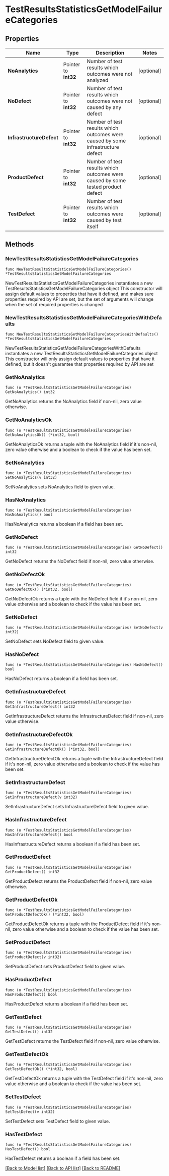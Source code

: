 # TestResultsStatisticsGetModelFailureCategories

## Properties

Name | Type | Description | Notes
------------ | ------------- | ------------- | -------------
**NoAnalytics** | Pointer to **int32** | Number of test results which outcomes were not analyzed | [optional] 
**NoDefect** | Pointer to **int32** | Number of test results which outcomes were not caused by any defect | [optional] 
**InfrastructureDefect** | Pointer to **int32** | Number of test results which outcomes were caused by some infrastructure defect | [optional] 
**ProductDefect** | Pointer to **int32** | Number of test results which outcomes were caused by some tested product defect | [optional] 
**TestDefect** | Pointer to **int32** | Number of test results which outcomes were caused by test itself | [optional] 

## Methods

### NewTestResultsStatisticsGetModelFailureCategories

`func NewTestResultsStatisticsGetModelFailureCategories() *TestResultsStatisticsGetModelFailureCategories`

NewTestResultsStatisticsGetModelFailureCategories instantiates a new TestResultsStatisticsGetModelFailureCategories object
This constructor will assign default values to properties that have it defined,
and makes sure properties required by API are set, but the set of arguments
will change when the set of required properties is changed

### NewTestResultsStatisticsGetModelFailureCategoriesWithDefaults

`func NewTestResultsStatisticsGetModelFailureCategoriesWithDefaults() *TestResultsStatisticsGetModelFailureCategories`

NewTestResultsStatisticsGetModelFailureCategoriesWithDefaults instantiates a new TestResultsStatisticsGetModelFailureCategories object
This constructor will only assign default values to properties that have it defined,
but it doesn't guarantee that properties required by API are set

### GetNoAnalytics

`func (o *TestResultsStatisticsGetModelFailureCategories) GetNoAnalytics() int32`

GetNoAnalytics returns the NoAnalytics field if non-nil, zero value otherwise.

### GetNoAnalyticsOk

`func (o *TestResultsStatisticsGetModelFailureCategories) GetNoAnalyticsOk() (*int32, bool)`

GetNoAnalyticsOk returns a tuple with the NoAnalytics field if it's non-nil, zero value otherwise
and a boolean to check if the value has been set.

### SetNoAnalytics

`func (o *TestResultsStatisticsGetModelFailureCategories) SetNoAnalytics(v int32)`

SetNoAnalytics sets NoAnalytics field to given value.

### HasNoAnalytics

`func (o *TestResultsStatisticsGetModelFailureCategories) HasNoAnalytics() bool`

HasNoAnalytics returns a boolean if a field has been set.

### GetNoDefect

`func (o *TestResultsStatisticsGetModelFailureCategories) GetNoDefect() int32`

GetNoDefect returns the NoDefect field if non-nil, zero value otherwise.

### GetNoDefectOk

`func (o *TestResultsStatisticsGetModelFailureCategories) GetNoDefectOk() (*int32, bool)`

GetNoDefectOk returns a tuple with the NoDefect field if it's non-nil, zero value otherwise
and a boolean to check if the value has been set.

### SetNoDefect

`func (o *TestResultsStatisticsGetModelFailureCategories) SetNoDefect(v int32)`

SetNoDefect sets NoDefect field to given value.

### HasNoDefect

`func (o *TestResultsStatisticsGetModelFailureCategories) HasNoDefect() bool`

HasNoDefect returns a boolean if a field has been set.

### GetInfrastructureDefect

`func (o *TestResultsStatisticsGetModelFailureCategories) GetInfrastructureDefect() int32`

GetInfrastructureDefect returns the InfrastructureDefect field if non-nil, zero value otherwise.

### GetInfrastructureDefectOk

`func (o *TestResultsStatisticsGetModelFailureCategories) GetInfrastructureDefectOk() (*int32, bool)`

GetInfrastructureDefectOk returns a tuple with the InfrastructureDefect field if it's non-nil, zero value otherwise
and a boolean to check if the value has been set.

### SetInfrastructureDefect

`func (o *TestResultsStatisticsGetModelFailureCategories) SetInfrastructureDefect(v int32)`

SetInfrastructureDefect sets InfrastructureDefect field to given value.

### HasInfrastructureDefect

`func (o *TestResultsStatisticsGetModelFailureCategories) HasInfrastructureDefect() bool`

HasInfrastructureDefect returns a boolean if a field has been set.

### GetProductDefect

`func (o *TestResultsStatisticsGetModelFailureCategories) GetProductDefect() int32`

GetProductDefect returns the ProductDefect field if non-nil, zero value otherwise.

### GetProductDefectOk

`func (o *TestResultsStatisticsGetModelFailureCategories) GetProductDefectOk() (*int32, bool)`

GetProductDefectOk returns a tuple with the ProductDefect field if it's non-nil, zero value otherwise
and a boolean to check if the value has been set.

### SetProductDefect

`func (o *TestResultsStatisticsGetModelFailureCategories) SetProductDefect(v int32)`

SetProductDefect sets ProductDefect field to given value.

### HasProductDefect

`func (o *TestResultsStatisticsGetModelFailureCategories) HasProductDefect() bool`

HasProductDefect returns a boolean if a field has been set.

### GetTestDefect

`func (o *TestResultsStatisticsGetModelFailureCategories) GetTestDefect() int32`

GetTestDefect returns the TestDefect field if non-nil, zero value otherwise.

### GetTestDefectOk

`func (o *TestResultsStatisticsGetModelFailureCategories) GetTestDefectOk() (*int32, bool)`

GetTestDefectOk returns a tuple with the TestDefect field if it's non-nil, zero value otherwise
and a boolean to check if the value has been set.

### SetTestDefect

`func (o *TestResultsStatisticsGetModelFailureCategories) SetTestDefect(v int32)`

SetTestDefect sets TestDefect field to given value.

### HasTestDefect

`func (o *TestResultsStatisticsGetModelFailureCategories) HasTestDefect() bool`

HasTestDefect returns a boolean if a field has been set.


[[Back to Model list]](../README.md#documentation-for-models) [[Back to API list]](../README.md#documentation-for-api-endpoints) [[Back to README]](../README.md)


